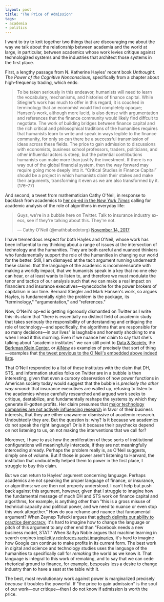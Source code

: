 ```yaml
---
layout: post
title: "The Price of Admission"
tags:
- academia
- politics
---
```


I want to try to knit together two things that are discouraging me about the way we talk about the relationship between academia and the world at large, in particular, between academics whose work levies critique against technologized systems and the industries that architect those systems in the first place. 

First, a lengthy passage from N. Katherine Hayles' recent book *Unthought: The Power of the Cognitive Nonconscious*, specifically from a chapter about high-frequency trading, which ends: 

> To be taken seriously in this endeavor, humanists will need to learn the vocabulary, mechanisms, and histories of finance capital. While Stiegler’s work has much to offer in this regard, it is couched in terminology that an economist would find completely opaque; Hansen’s work, although more lucid, is also dense with argumentation and references that the finance community would likely find diffcult to negotiate. The work of building bridges between finance capital and the rich critical and philosophical traditions of the humanities requires that humanists learn to write and speak in ways legible to the finance community, for only so can there be a successful transmission of ideas across these fields. The price to gain admission to discussions with economists, business school professors, traders, politicians, and other influential actors is steep, but the potential contributions humanists can make more than justify the investment. If there is no way out of the global financial system, then the way forward may require going more deeply into it. “Critical Studies in Finance Capital” should be a project in which humanists claim their stakes and make their arguments, transforming it even as we are also transformed by it. (176–77)

And second, a tweet from mathematician Cathy O'Neil, in response to backlash from academics to [her op-ed in the *New York Times*](https://www.nytimes.com/2017/11/14/opinion/academia-tech-algorithms.html) calling for academic analysis of the role of algorithms in everyday life: 

<blockquote class="twitter-tweet" data-conversation="none" data-lang="en"><p lang="en" dir="ltr">Guys, we&#39;re in a bubble here on Twitter. Talk to insurance industry execs, see if they&#39;re talking about this. They&#39;re not.</p>&mdash; Cathy O&#39;Neil (@mathbabedotorg) <a href="https://twitter.com/mathbabedotorg/status/930502071429877760?ref_src=twsrc%5Etfw">November 14, 2017</a></blockquote>
<script async src="https://platform.twitter.com/widgets.js" charset="utf-8"></script>

I have tremendous respect for both Hayles and O'Neil, whose work has been influential to my thinking about a range of issues at the intersection of technology and the humanities. They are both careful and nuanced thinkers who fundamentally support the role of the humanities in changing our world for the better. Still, I am dismayed at the tacit argument running underneath these claims: that the language of the academic is incommensurate with making a worldly impact, that we humanists speak in a key that no one else can hear, or at least wants to listen to, and therefore we must modulate the tenor and tactics of our analysis such that we can make a real impact on financiers and insurance executives—synecdoche for the power brokers of capitalism in our time. Bernard Stiegler and Mark Hansen's work, so argues Hayles, is fundamentally *right*: the problem is the package, its "terminology," "argumentation," and "references."

Now, O'Neil's op-ed is getting rigorously dismantled on Twitter as I write this: its claim that "there is essentially no distinct field of academic study that takes seriously the responsibility of understanding and critiquing the role of technology—and specifically, the algorithms that are responsible for so many decisions—in our lives" is laughable and honestly shocking to me when I read it this morning. Even if we nuance her claim to say that she's talking about "academic institutes" we can still point to [Data & Society](https://datasociety.net/), the [Berkman Klein Center](https://cyber.harvard.edu/), or [AINow](https://ainowinstitute.org/) as examples of precisely that sort of thing—examples that [the tweet previous to the O'Neil's embedded above indeed lists](https://twitter.com/geomblog/status/930451632277528578). 

That O'Neil responded to a list of these institutes with the claim that DH, STS, and information studies folks on Twitter are in a bubble is then interesting, given that even a cursory observation of how power functions in American society today would suggest that the bubble is *precisely the other way around*: that insurance executives are walled up, refusing to listen to the academics whose carefully researched and argued work seeks to critique, destabilize, and fundamentally reshape the systems by which they generate ill-gotten profits. Her claim presumes that [major technology companies are not actively influencing research](https://www.theguardian.com/technology/2017/jul/13/google-millions-academic-research-influence-opinion) in favor of their business interests, that they are either unaware or dismissive of academic research. Undoubtedly they are. But the question is: why? Is it because we academics do not speak the right language? Or is it because their paychecks depend on not listening to us, on not making the interventions that we call for?

Moreover, I have to ask how the proliferation of these sorts of institutional configurations will meaningfully intercede, if they are not meaningfully interceding already. Perhaps the problem really is, as O'Neil suggests, simply one of volume. But if those in power aren't listening to Harvard, the institution that undoubtedly helped them to power in the first place, I struggle to buy this claim. 

But we can return to Hayles' argument concerning language. Perhaps academics are not speaking the proper language of finance, or insurance, or algorithms: we are then not properly understood. I can't help but push back against this argument, however, given that I struggle to imagine how the fundamental message of much DH and STS work on finance capital and algorithms, for example, is anything other than "this is a gross misuse of technical capacity and political power, and we need to nuance or even stop this work altogether." How do you reframe and nuance that fundamental argument? When Zeynep Tufecki argues that [adtech delimits our ability to practice democracy](https://www.ted.com/talks/zeynep_tufekci_we_re_building_a_dystopia_just_to_make_people_click_on_ads), it's hard to imagine how to change the language or pitch of this argument to any other end than "Facebook needs a new business model, STAT." When Saifya Noble argues that machine learning in search engines [implicitly reinforces racist imaginaries](https://nyupress.org/books/9781479837243/), it's hard to imagine how Google can continue to make profits in its current form. The best work in digital and science and technology studies uses the language of the humanities to specifically call for *remaking* the world as we know it. That language is integral to this work of remaking, and to say that we can cede rhetorical ground to finance, for example, bespeaks less a desire to change industry than to have a seat at the table with it. 

The best, most revolutionary work against power is marginalized precisely *because* it troubles the powerful. If "the price to gain admission" is the soul of our work—our critique—then I do not know if admission is worth the price.